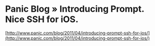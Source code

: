 <!--
id: 4609562986
link: http://tumblr.atmos.org/post/4609562986/panic-blog-introducing-prompt-nice-ssh-for-ios
slug: panic-blog-introducing-prompt-nice-ssh-for-ios
date: Thu Apr 14 2011 09:46:37 GMT-0700 (PDT)
publish: 2011-04-014
tags: 
title: Panic Blog » Introducing Prompt. Nice SSH for iOS.
-->


Panic Blog » Introducing Prompt. Nice SSH for iOS.
==================================================

[http://www.panic.com/blog/2011/04/introducing-prompt-ssh-for-ios/](http://www.panic.com/blog/2011/04/introducing-prompt-ssh-for-ios/)

